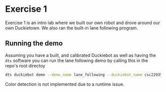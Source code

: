 # Exercise 1

Exercise 1 is an intro lab where we built our own robot and drove around our own Duckietown. We also ran the built-in lane following program.

## Running the demo

Assuming you have a built, and calibrated Duckiebot as well as having the `dts` software you can run the lane following demo by calling this in the repo's root directoy

```bash
dts duckiebot demo --demo_name lane_following --duckiebot_name csc22935 --package_name duckietown_demos
```

Color detection is not implemented due to a runtime issue.